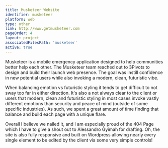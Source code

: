 ```yaml
---
title: Musketeer Website
identifier: musketeer
platform: web
type: other
link: http://www.getmusketeer.com
pageOrder: 4
layout: project
associatedFilesPath: 'musketeer'
active: true
---
```


Musketeer is a mobile emergency application designed to help communities better help each other. The Musketeer team reached out to 3Pivots to design and build their launch web presence. The goal was instill confidence in new potential users while also invoking a modern, clean, futuristic vibe.

When balancing emotion vs futuristic styling it tends to get difficult to not sway too far in either direction. It's also a not always clear to the client or users that modern, clean and futuristic styling in most cases invoke vastly different emotions than security and peace of mind (outside of some specific industries). As such, we spent a great amount of time finding that balance and build each page with a unique flare.

Overall I believe we nailed it, and I am especially proud of the 404 Page which I have to give a shout out to Alessandro Gyimah for drafting. Oh, the site is also fully responsive and built on Wordpress allowing nearly every single element to be edited by the client via some very simple controls!
